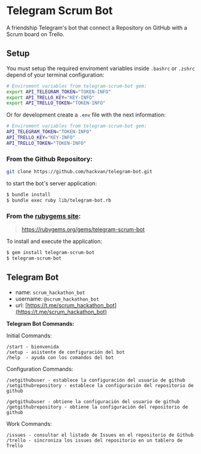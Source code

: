 # Telegram Scrum Bot

A friendship Telegram's bot that connect a Repository on GitHub with a Scrum board on Trello.

## Setup

You must setup the required enviroment variables inside `.bashrc` or `.zshrc` depend of your terminal configuration:

```bash
# Enviroment variables from telegram-scrum-bot gem:
export API_TELEGRAM_TOKEN="TOKEN-INFO"
export API_TRELLO_KEY="KEY-INFO"
export API_TRELLO_TOKEN="TOKEN-INFO"
```

Or for development create a `.env` file with the next information: 

```bash
# Enviroment variables from telegram-scrum-bot gem:
API_TELEGRAM_TOKEN="TOKEN-INFO"
API_TRELLO_KEY="KEY-INFO"
API_TRELLO_TOKEN="TOKEN-INFO"
```

### From the Github Repository:
```bash
git clone https://github.com/hackvan/telegram-bot.git
```

to start the bot's server application:

```bash
$ bundle install
$ bundle exec ruby lib/telegram-bot.rb
```

### From the [rubygems site](https://rubygems.org/gems/telegram-scrum-bot):

>https://rubygems.org/gems/telegram-scrum-bot

To install and execute the application:
```bash
$ gem install telegram-scrum-bot
$ telegram-scrum-bot
```

## Telegram Bot

* name: `scrum_hackathon_bot`
* username: `@scrum_hackathon_bot`
* url: [https://t.me/scrum_hackathon_bot](https://t.me/scrum_hackathon_bot)


**Telegram Bot Commands:**

Initial Commands:
```
/start - bienvenida
/setup - asistente de configuración del bot
/help  - ayuda con los comandos del bot
```

Configuration Commands:
```
/setgithubuser - establece la configuración del usuario de github
/setgithubrepository - establece la configuración del repositorio de github
```

```
/getgithubuser - obtiene la configuración del usuario de github
/getgithubrepository - obtiene la configuración del repositorio de github
```

Work Commands:
```
/issues - consultar el listado de Issues en el repositorio de Github
/trello - sincroniza los issues del repositorio en un tablero de Trello
```